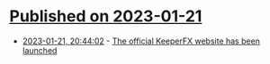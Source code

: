 # [Published on 2023-01-21](index.md)

* [2023-01-21, 20:44:02](https://news.ycombinator.com/item?id=34470301) - [The official KeeperFX website has been launched](https://keeperfx.net)
